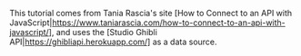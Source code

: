 This tutorial comes from Tania Rascia's site [How to Connect to an API with JavaScript|https://www.taniarascia.com/how-to-connect-to-an-api-with-javascript/], and uses the [Studio Ghibli API|https://ghibliapi.herokuapp.com/] as a data source.

